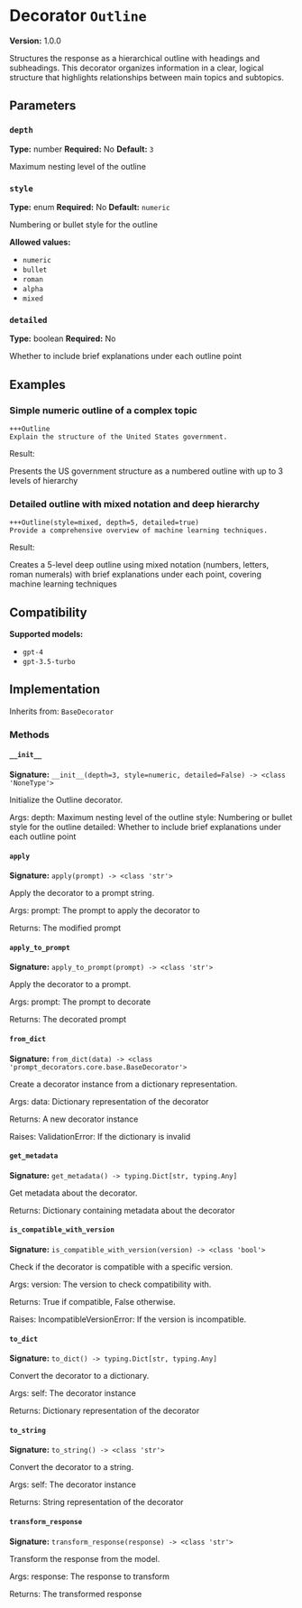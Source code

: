 # Decorator `Outline`

**Version:** 1.0.0

Structures the response as a hierarchical outline with headings and subheadings. This decorator organizes information in a clear, logical structure that highlights relationships between main topics and subtopics.

## Parameters

### `depth`

**Type:** number
**Required:** No
**Default:** `3`

Maximum nesting level of the outline

### `style`

**Type:** enum
**Required:** No
**Default:** `numeric`

Numbering or bullet style for the outline

**Allowed values:**

- `numeric`
- `bullet`
- `roman`
- `alpha`
- `mixed`

### `detailed`

**Type:** boolean
**Required:** No

Whether to include brief explanations under each outline point

## Examples

### Simple numeric outline of a complex topic

```
+++Outline
Explain the structure of the United States government.
```

Result:

Presents the US government structure as a numbered outline with up to 3 levels of hierarchy

### Detailed outline with mixed notation and deep hierarchy

```
+++Outline(style=mixed, depth=5, detailed=true)
Provide a comprehensive overview of machine learning techniques.
```

Result:

Creates a 5-level deep outline using mixed notation (numbers, letters, roman numerals) with brief explanations under each point, covering machine learning techniques

## Compatibility

**Supported models:**

- `gpt-4`
- `gpt-3.5-turbo`

## Implementation

Inherits from: `BaseDecorator`

### Methods

#### `__init__`

**Signature:** `__init__(depth=3, style=numeric, detailed=False) -> <class 'NoneType'>`

Initialize the Outline decorator.

Args:
    depth: Maximum nesting level of the outline
    style: Numbering or bullet style for the outline
    detailed: Whether to include brief explanations under each outline point

#### `apply`

**Signature:** `apply(prompt) -> <class 'str'>`

Apply the decorator to a prompt string.

Args:
    prompt: The prompt to apply the decorator to


Returns:
    The modified prompt

#### `apply_to_prompt`

**Signature:** `apply_to_prompt(prompt) -> <class 'str'>`

Apply the decorator to a prompt.

Args:
    prompt: The prompt to decorate

Returns:
    The decorated prompt

#### `from_dict`

**Signature:** `from_dict(data) -> <class 'prompt_decorators.core.base.BaseDecorator'>`

Create a decorator instance from a dictionary representation.

Args:
    data: Dictionary representation of the decorator

Returns:
    A new decorator instance

Raises:
    ValidationError: If the dictionary is invalid

#### `get_metadata`

**Signature:** `get_metadata() -> typing.Dict[str, typing.Any]`

Get metadata about the decorator.

Returns:
    Dictionary containing metadata about the decorator

#### `is_compatible_with_version`

**Signature:** `is_compatible_with_version(version) -> <class 'bool'>`

Check if the decorator is compatible with a specific version.

Args:
    version: The version to check compatibility with.


Returns:
    True if compatible, False otherwise.


Raises:
    IncompatibleVersionError: If the version is incompatible.

#### `to_dict`

**Signature:** `to_dict() -> typing.Dict[str, typing.Any]`

Convert the decorator to a dictionary.

Args:
    self: The decorator instance

Returns:
    Dictionary representation of the decorator

#### `to_string`

**Signature:** `to_string() -> <class 'str'>`

Convert the decorator to a string.

Args:
    self: The decorator instance

Returns:
    String representation of the decorator

#### `transform_response`

**Signature:** `transform_response(response) -> <class 'str'>`

Transform the response from the model.

Args:
    response: The response to transform

Returns:
    The transformed response
